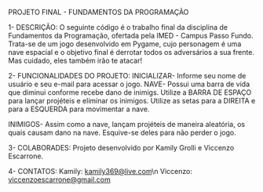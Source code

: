  PROJETO FINAL - FUNDAMENTOS DA PROGRAMAÇÃO

1- DESCRIÇÃO:
    O seguinte código é o trabalho final da disciplina de Fundamentos da Programação, ofertada pela IMED - Campus Passo Fundo. Trata-se de um jogo desenvolvido em Pygame, cujo personagem é uma nave espacial e o objetivo final é derrotar todos os adversários a sua frente. Mas cuidado, eles também irão te atacar!

2- FUNCIONALIDADES DO PROJETO:
    INICIALIZAR- Informe seu nome de usuário e seu e-mail para acessar o jogo.
    NAVE- Possui uma barra de vida que diminui conforme recebe dano de inimigs. Utilize a BARRA DE ESPAÇO para lançar projéteis e eliminar os inimigos. Utilize as setas para a DIREITA e para a ESQUERDA para movimentar a nave.

   INIMIGOS- Assim como a nave, lançam projéteis de maneira aleatória, os quais causam dano na nave. Esquive-se deles para não perder o jogo. 

3- COLABORADES:
    Projeto desenvolvido por Kamily Grolli e Viccenzo Escarrone.
    
4- CONTATOS:
    Kamily: kamily369@live.com\n
    Viccenzo: viccenzoescarrone@gmail.com
